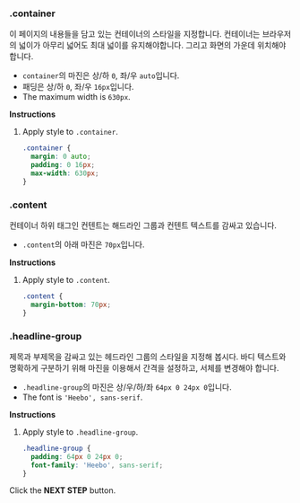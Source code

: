 ### .container
이 페이지의 내용들을 담고 있는 컨테이너의 스타일을 지정합니다. 컨테이너는 브라우저의 넓이가 아무리 넓어도 최대 넓이를 유지해야합니다. 그리고 화면의 가운데 위치해야합니다. 

* `container`의 마진은 상/하 `0`, 좌/우 `auto`입니다.
* 패딩은 상/하 `0`, 좌/우 `16px`입니다.
* The maximum width is `630px`.


**Instructions**
1. Apply style to `.container`.
    ```css
    .container {
      margin: 0 auto;
      padding: 0 16px;
      max-width: 630px;
    }
    ```



### .content 

컨테이너 하위 태그인 컨텐트는 해드라인 그룹과 컨텐트 텍스트를 감싸고 있습니다.  

- `.content`의 아래 마진은 `70px`입니다.

**Instructions**

1. Apply style to `.content`.

   ```css
   .content {
     margin-bottom: 70px;
   }
   ```



### .headline-group

제목과 부제목을 감싸고 있는 헤드라인 그룹의 스타일을 지정해 봅시다. 바디 텍스트와 명확하게 구분하기 위해 마진을 이용해서 간격을 설정하고, 서체를 변경해야 합니다.

* `.headline-group`의 마진은 상/우/하/좌 `64px 0 24px 0`입니다.
* The font is `'Heebo', sans-serif`.


**Instructions**
1. Apply style to `.headline-group`.
    ```css
    .headline-group {
      padding: 64px 0 24px 0;
      font-family: 'Heebo', sans-serif;
    }
    ```




Click the **NEXT STEP** button.